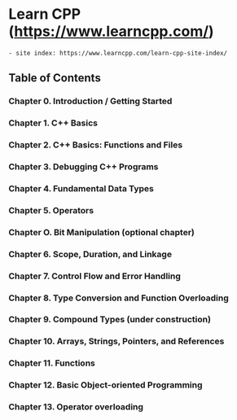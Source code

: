# Learn CPP (https://www.learncpp.com/)
    - site index: https://www.learncpp.com/learn-cpp-site-index/

## Table of Contents

### Chapter 0. Introduction / Getting Started

### Chapter 1. C++ Basics

### Chapter 2. C++ Basics: Functions and Files

### Chapter 3. Debugging C++ Programs

### Chapter 4. Fundamental Data Types

### Chapter 5. Operators

### Chapter O. Bit Manipulation (optional chapter)

### Chapter 6. Scope, Duration, and Linkage

### Chapter 7. Control Flow and Error Handling

### Chapter 8. Type Conversion and Function Overloading

### Chapter 9. Compound Types (under construction)

### Chapter 10. Arrays, Strings, Pointers, and References

### Chapter 11. Functions

### Chapter 12. Basic Object-oriented Programming

### Chapter 13. Operator overloading